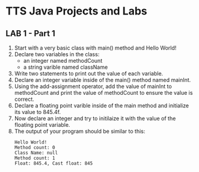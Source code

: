 # TTS Java Projects and Labs

## LAB 1 - Part 1
1. Start with a very basic class with main() method and Hello World!
2. Declare two variables in the class:
    - an integer named methodCount 
    - a string varible named className
3. Write two statements to print out the value of each variable.
4. Declare an integer variable inside of the main() method named mainInt. 
5. Using the add-assignment operator, add the value of mainInt to methodCount and print the value of methodCount to ensure the value is correct.
6. Declare a floating point varible inside of the main method and initialize its value to 845.4f.
7. Now declare an integer and try to initilaize it with the value of the floating point variable. 
8. The output of your program should be similar to this:
    ```
    Hello World!
    Method count: 0
    Class Name: null
    Method count: 1
    Float: 845.4, Cast float: 845
    ```
  

